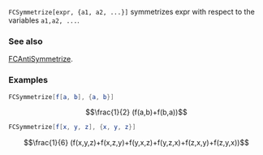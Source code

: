 `FCSymmetrize[expr, {a1, a2, ...}]` symmetrizes expr with respect to the variables `a1,a2, ...`.

### See also

[FCAntiSymmetrize](FCAntiSymmetrize).

### Examples

```mathematica
FCSymmetrize[f[a, b], {a, b}]
```

$$\frac{1}{2} (f(a,b)+f(b,a))$$

```mathematica
FCSymmetrize[f[x, y, z], {x, y, z}]
```

$$\frac{1}{6} (f(x,y,z)+f(x,z,y)+f(y,x,z)+f(y,z,x)+f(z,x,y)+f(z,y,x))$$